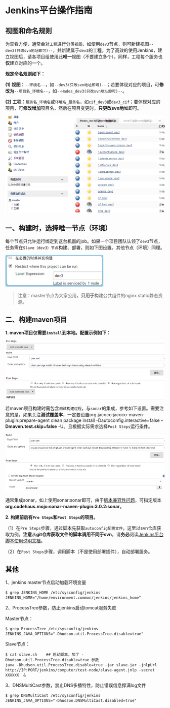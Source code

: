 # Jenkins平台操作指南

## 视图和命名规则

为查看方便，通常会对`工程`进行分类`视图`，如使用`dev3`节点，则可新建视图`--dev3(只改svn地址即可)--`，并新建属于`dev3`的工程。为了高效的使用Jenkins，建立视图后，请各项目组使用此**唯一**视图（不要建立多个），同样，工程每个服务也**仅**建立对应的一个。

**规定命名规则如下：**

**(1) 视图：**`--环境名--`，如`--dev3(只改svn地址即可)--`；若要体现对应的项目，可**修改为**`--项目名_环境名--`，如`--Hades_dev3(只改svn地址即可)--`。

**(2) 工程：**`服务名_环境名`或`环境名_服务名`，如`cif_dev3`或`dev3_cif`；要体现对应的项目，可**修改增加**项目名，然后在项目变更时，**只更改svn地址**即可。

  ![VIEW](NewJenkins/VIEW.jpg)

## 一、构建时，选择唯一节点（环境）

每个节点只允许运行绑定到这台机器的job。如果一个项目团队认领了`dev3`节点，任务需在`Slave（dev3）节点`构建、部署，则如下图设置。其他节点（环境）同理。

  ![CNODE](NewJenkins/CNODE.jpg)

> 注意：master节点为大家公用，**只用于**构建公共组件的nginx static静态资源。

## 二、构建maven项目

**1. maven项目仅需要`install`到本地。配置示例如下：**

  ![Mvn_Need_Install](NewJenkins/Mvn_Need_Install.jpg)

若maven项目构建时需包含`测试构建过程`，与`sonar`的集成，参考如下设置。需要注意的是，如果关注**测试覆盖率**，一定要设置org.jacoco:jacoco-maven-plugin:prepare-agent clean package install -Dautoconfig.interactive=false **-Dmaven.test.skip=false** -U。且根据实际需求选择`Post Steps`运行条件。

  ![Jacoco_And_Sonar](NewJenkins/Jacoco_And_Sonar.jpg)

通常集成sonar，如上使用sonar:sonar即可，由于[版本兼容性问题](http://stackoverflow.com/questions/40300653/failed-to-execute-goal-org-sonarsource-scanner-mavensonar-maven-plugin-3-2son)，可指定版本**org.codehaus.mojo:sonar-maven-plugin:3.0.2:sonar**。

**2. 构建前后有`Pre Steps`和`Post Steps`的项目。**

（1）在`Pre Steps`步骤，通过脚本先获取`autoconfig配置文件`，这里以svn仓库获取为例。**注意**从**git仓库获取文件的脚本调用不同于svn**，请**务必**阅读[Jenkins平台脚本使用说明文档](http://wiki.htrader.cn/Jenkins/NewJenkinsShell)。

（2）在`Post Steps`步骤，调用脚本（不是使用部署插件），自动部署服务。

## 其他

1、jenkins master节点启动加载环境变量

    $ grep JENKINS_HOME /etc/sysconfig/jenkins
    JENKINS_HOME="/home/environment.common/jenkins/jenkins_home"

2、ProcessTree参数，防止jenkins启动tomcat服务失败

Master节点：

    $ grep ProcessTree /etc/sysconfig/jenkins
    JENKINS_JAVA_OPTIONS="-Dhudson.util.ProcessTree.disable=true"

Slave节点：

    $ cat slave.sh    ## 启动脚本，加了 -Dhudson.util.ProcessTree.disable=true 参数
    java -Dhudson.util.ProcessTree.disable=true -jar slave.jar -jnlpUrl http://IP:PORT/jenkins/computer/test-node/slave-agent.jnlp -secret XXXXXX  &

3、DNSMultiCast参数，禁止DNS多播特性，防止错误信息撑满log文件

    $ grep DNSMultiCast /etc/sysconfig/jenkins
    JENKINS_JAVA_OPTIONS="-Dhudson.DNSMultiCast.disabled=true"
